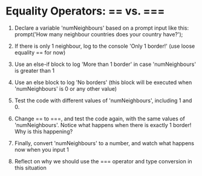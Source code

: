 # Equality Operators: **== vs. ===**

1. Declare a variable 'numNeighbours' based on a prompt input like this:
   prompt('How many neighbour countries does your country
   have?');

2. If there is only 1 neighbour, log to the console 'Only 1 border!' (use loose equality
   == for now)

3. Use an else-if block to log 'More than 1 border' in case 'numNeighbours'
   is greater than 1

4. Use an else block to log 'No borders' (this block will be executed when
   'numNeighbours' is 0 or any other value)

5. Test the code with different values of 'numNeighbours', including 1 and 0.

6. Change == to ===, and test the code again, with the same values of
   'numNeighbours'. Notice what happens when there is exactly 1 border! Why
   is this happening?

7. Finally, convert 'numNeighbours' to a number, and watch what happens now
   when you input 1

8. Reflect on why we should use the === operator and type conversion in this
   situation
